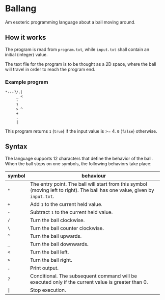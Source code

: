 # Ballang
Am esoteric programming language about a ball moving around.

## How it works
The program is read from `program.txt`, while `input.txt` shall contain an initial (integer) value.

The text file for the program is to be thought as a 2D space, where the ball will travel in order to reach the program end.

### Example program
```
*---?/.|
     _ <
     -
     ?
     > ^
     +
     .
     |
```
This program returns `1` (`true`) if the input value is >= 4. `0` (`false`) otherwise.

## Syntax

The language supports 12 characters that define the behavior of the ball. When the ball steps on one symbols, the following behaviors take place:

| symbol | behaviour                                                                                                                   |
|--------|-----------------------------------------------------------------------------------------------------------------------------|
| `*`    | The entry point. The ball will start from this symbol (moving left to right). The ball has one value, given by `input.txt`. |
| `+`    | Add `1` to the current held value.                                                                                          |
| `-`    | Subtract `1` to the current held value.                                                                                     |
| `/`    | Turn the ball clockwise.                                                                                                    |
| `\`    | Turn the ball counter clockwise.                                                                                            |
| `^`    | Turn the ball upwards.                                                                                                      |
| `_`    | Turn the ball downwards.                                                                                                    |
| `<`    | Turn the ball left.                                                                                                         |
| `>`    | Turn the ball right.                                                                                                        |
| `.`    | Print output.                                                                                                               |
| `?`    | Conditional. The subsequent command will be executed only if the current value is greater than 0.                           |
| `\|`   | Stop execution.                                                                                                             |
